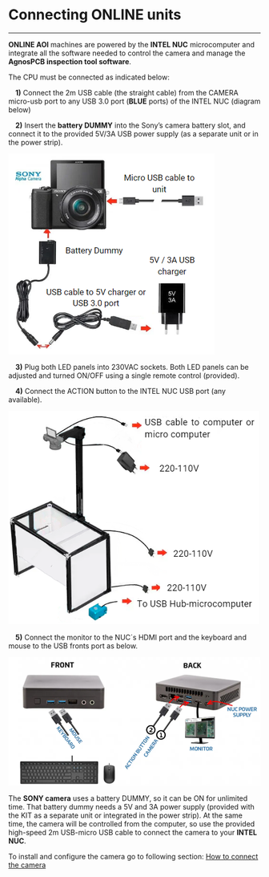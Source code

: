 # Connecting ONLINE units
___


**ONLINE AOI** machines are powered by the **INTEL NUC** microcomputer and integrate all the software needed to control the camera and manage the **AgnosPCB inspection tool software**.

The CPU must be connected as indicated below:

&emsp;**1)** Connect the 2m USB cable (the straight cable) from the CAMERA micro-usb port to any USB 3.0 port (**BLUE** ports) of the INTEL NUC (diagram below)

&emsp;**2)** Insert the **battery DUMMY** into the Sony’s camera battery slot, and connect it to the provided 5V/3A USB power supply (as a separate unit or in the power strip).

![Connect the 2m USB cable from the CAMERA micro-usb port to any USB 3.0 port (BLUE ports) of the INTEL NUC and insert the battery DUMMY into the Sony’s camera battery slot, and connect it to the provided 5V/3A USB power supply .](assets/conect_camera.PNG)

&emsp;**3)** Plug both LED panels into 230VAC sockets. Both LED panels can be adjusted and turned ON/OFF using a single remote control (provided).

&emsp;**4)** Connect the ACTION button to the INTEL NUC USB port (any available).

![Connect both LED panels to 230VAC sockets and link the ACTION button to the INTEL NUC USB port.](assets/conecct_to.PNG)

&emsp;**5)** Connect the monitor to the NUC´s HDMI port and the keyboard and mouse to the USB fronts port as below.

![Connect the mouse and keyboard to the front of the Nuc and the action button, camera, monitor and Nuc power supply to the back.](assets/nuc-conect.PNG)

The **SONY camera** uses a battery DUMMY, so it can be ON for unlimited time. That battery dummy needs a 5V and 3A power supply (provided with the KIT as a separate unit or integrated in the power strip). At the same time, the camera will be controlled from the computer, so use the provided high-speed 2m USB-micro USB cable to connect the camera to your **INTEL NUC**.

To install and configure the camera go to following section: [How to connect the camera](Connect-the-camera.md "How to connect the camera")